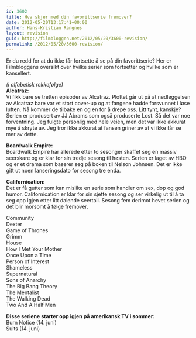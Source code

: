 ```yaml
---
id: 3602
title: Hva skjer med din favorittserie fremover?
date: 2012-05-20T13:17:41+00:00
author: Hans-Kristian Rangnes
layout: revision
guid: http://filmbloggen.net/2012/05/20/3600-revision/
permalink: /2012/05/20/3600-revision/
---
```

Er du redd for at du ikke får fortsette å se på din favorittserie? Her er Filmbloggens oversikt over hvilke serier som fortsetter og hvilke som er kansellert.<!--more-->

_(i alfabetisk rekkefølge)_  
**Alcatraz:**  
Vi fikk bare se tretten episoder av Alcatraz. Plottet går ut på at nedleggelsen av Alcatraz bare var et stort cover-up og at fangene hadde forsvunnet i løse luften. Nå kommer de tilbake en og en for å drepe oss. Litt tynt, kanskje? Serien er produsert av JJ Abrams som også produserte Lost. Så det var noe forventning. Jeg fulgte personlig med hele veien, men det var ikke akkurat mye å skryte av. Jeg tror ikke akkurat at fansen griner av at vi ikke får se mer av dette.

**Boardwalk Empire:**  
Boardwalk Empire har allerede etter to sesonger skaffet seg en massiv seerskare og er klar for sin tredje sesong til høsten. Serien er laget av HBO og er et drama som baserer seg på boken til Nelson Johnsen. Det er ikke gitt ut noen lanseringsdato for sesong tre enda.

**Californication:**  
Det er få gutter som kan mislike en serie som handler om sex, dop og god humor. Californication er klar for sin sjette sesong og ser virkelig ut til å ta seg opp igjen etter litt dalende seertall. Sesong fem derimot hevet serien og det blir morsomt å følge fremover.

Community  
Dexter  
Game of Thrones  
Grimm  
House  
How I Met Your Mother  
Once Upon a Time  
Person of Interest  
Shameless  
Supernatural  
Sons of Anarchy  
The Big Bang Theory  
The Mentalist  
The Walking Dead  
Two And A Half Men

**Disse seriene starter opp igjen på amerikansk TV i sommer:**  
Burn Notice (14. juni)  
Suits (14. juni)